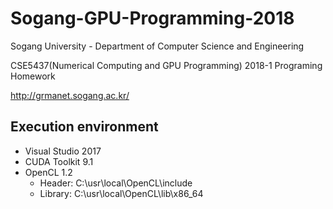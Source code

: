 # Sogang-GPU-Programming-2018

Sogang University - Department of Computer Science and Engineering

CSE5437(Numerical Computing and GPU Programming) 2018-1 Programing Homework

http://grmanet.sogang.ac.kr/


Execution environment
---
* Visual Studio 2017
* CUDA Toolkit 9.1
* OpenCL 1.2
  * Header: C:\usr\local\OpenCL\include
  * Library: C:\usr\local\OpenCL\lib\x86_64
